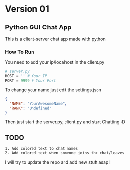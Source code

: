 # Version 01
## Python GUI Chat App
This is a client-server chat app made with python
### How To Run
You need to add your ip/localhost in the client.py
```python
# server.py
HOST = '' # Your IP
PORT = 9999 # Your Port
```
To change your name just edit the settings.json
```json
{
  "NAME": "YourAwesomeName",
  "RANK": "Undefined"
}
```
Then just start the server.py, client.py and start Chatting :D
## TODO
```
1. Add colored text to chat names
2. Add colored text when someone joins the chat/leaves
```
I will try to update the repo and add new stuff asap!
